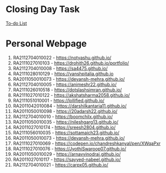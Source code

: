 # Closing Day Task

[To-do List](https://docs.google.com/spreadsheets/d/1y_NB2svxch4gL_CsQJyQWBRIhlWa7UjuKF9ueeS1XaY/edit?usp=sharing)


# Personal Webpage


1.	RA2112704010022 - https://notyashu.github.io/
2.	RA2111027010103 - https://drohith26.github.io/portfolio/
3.	RA2112704010008 - https://sa4475.github.io/
4.	RA2111028010129 - https://vanshpitalia.github.io
5.	RA2011050010073 - https://devansh-mehra.github.io/
6.	RA2112704010005 - https://animeshr22.github.io/
7.	RA2111026010518 - https://dotslashsimran.github.io/
8.	RA2111027010122 - https://akshatsharma2058.github.io/
9.	RA2111051010001 - https://lollified.github.io/
10.	RA2011042010084 - https://darshilkantaria11.github.io/
11.	RA2011050010098 - https://20adarsh22.github.io/
12.	RA2112704010010 - https://boomchilx.github.io/
13.	RA2011050010035 - https://nileshgarg13.github.io/
14.	RA2011027010174 - https://sreesh2804.github.io/
15.	RA2111056010035 - https://sottamaich23.github.io/
16.	RA2011050010073 -  https://devansh-mehra.github.io/
17.	RA2111027010069 - https://codepen.io/chandreshkanyal/pen/XWqaPxr
18.	RA2111027010076 - https://JyothiSwaroop07.github.io/
19.	RA2011050010029 - https://arnavvinodrai.github.io/
20.	RA2011027010117 - https://sayyed-nabeel.github.io/
21.	RA2112704010021 - https://carpx05.github.io/
